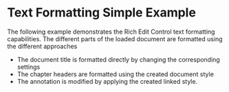 # Text Formatting Simple Example


<p>The following example demonstrates the Rich Edit Control text formatting capabilities. The different parts of the loaded document are formatted using the different approaches

* The document title is formatted directly by changing the corresponding settings 
* The chapter headers are formatted using the created document style 
* The annotation is modified by applying the created linked style.</p>

<br/>


